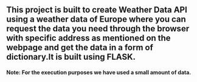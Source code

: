 ## This project is built to create Weather Data API using a weather data of Europe where you can request the data you need through the browser with specific address as mentioned on the webpage and get the data in a form of dictionary.It is built using FLASK.

#### Note: For the execution purposes we have used a small amount of data.

